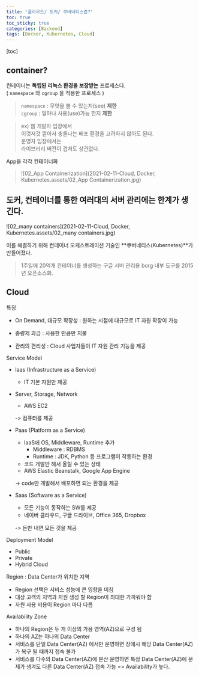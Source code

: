 ```yaml
---
title: '클라우드/ 도커/ 쿠버네티스란?'
toc: true
toc_sticky: true
categories: [Backend]
tags: [Docker, Kubernetes, Cloud]
---
```


[toc]

## container?

컨테이너는 **독립된 리눅스 환경을 보장받는** 프로세스다.  
( `namespace` 와 `cgroup` 을 적용한 프로세스 )

> `namespace` : 무엇을 볼 수 있는지(see) **제한**  
> `cgroup` : 얼마나 사용(use)가능 한지 **제한**

> ex) 웹 개발자 입장에서  
> 이것저것 깔아서 충돌나는 배포 환경을 고려하지 않아도 된다.  
> 운영자 입장에서는  
> 라이브러리 버전이 겹쳐도 상관없다.



App을 각각 컨테이너화  

>![02_App Containerization](2021-02-11-Cloud, Docker, Kubernetes.assets/02_App Containerization.jpg)



## 도커, 컨테이너를 통한 여러대의 서버 관리에는 한계가 생긴다.

![02_many containers](2021-02-11-Cloud, Docker, Kubernetes.assets/02_many containers.jpg)

이를 해결하기 위해 컨테이너 오케스트레이션 기술인 **쿠버네티스(Kubernetes)**가 만들어졌다.

> 1주일에 20억개 컨테이너를 생성하는 구글 서버 관리용
> borg 내부 도구를 2015년 오픈소스화.   



## Cloud

특징

- On Demand, 대규모 확장성 : 원하는 시점에 대규모로 IT 자원 확장이 가능

- 종량제 과금 : 사용한 만큼만 지불

- 관리의 편리성 : Cloud 사업자들이 IT 자원 관리 기능을 제공

  

Service Model

- Iaas (Infrastructure as a Service) 

  - IT 기본 자원만 제공
- Server, Storage, Network
  - AWS EC2

  -> 컴퓨터를 제공

  

- Paas (Platform as a Service)
  - IaaS에 OS, Middleware, Runtime 추가
    - Middleware : RDBMS
    - Runtime : JDK, Python 등 프로그램이 작동하는 환경
  - 코드 개발만 해서 올릴 수 있는 상태
  - AWS Elastic Beanstalk, Google App Engine

   -> code만 개발해서 배포하면 되는 환경을 제공

  
  
- Saas (Software as a Service)

  - 모든 기능이 동작하는 SW를 제공
  - 네이버 클라우드, 구글 드라이브, Office 365, Dropbox
  
  -> 돈만 내면 모든 것을 제공
  
  

Deployment Model

- Public
- Private
- Hybrid Cloud



Region : Data Center가 위치한 지역

- Region 선택은 서비스 성능에 큰 영향을 미침
- 대상 고객의 지역과 자원 생성 할 Region이 최대한 가까워야 함
- 자원 사용 비용이 Region 마다 다름



Availability Zone

- 하나의 Region은 두 개 이상의 가용 영역(AZ)으로 구성 됨
- 하나의 AZ는 하나의 Data Center
- 서비스를 단일 Data Center(AZ) 에서만 운영하면 장애시 해당 Data Center(AZ)가 복구 될 때까지 접속 불가
- 서비스를 다수의 Data Center(AZ)에 분산 운영하면 특정 Data Center(AZ)에 문제가 생겨도 다른 Data Center(AZ) 접속 가능  => Availability가 높다.





